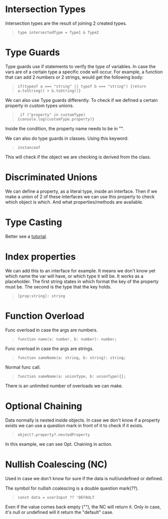 # Intersection Types

Intersection types are the result of joining 2 created types.

> `type intersectedType = Type1 & Type2`

# Type Guards

Type guards use if statements to verify the type of variables. In case the vars are of a certain type a specific code will occur.
For example, a function that can add 2 numbers or 2 strings, would get the following body:

> `if(typeof a === "string" || typof b === "string") {return a.toString() + b.toString()}`

We can also use Type guards differently. To check if we defined a certain property in custom types unions.

> ` if ("property" in customType) {console.log(customType.property)}`

Inside the condition, the property name needs to be in "".

We can also do type guards in classes. Using this keyword:

> `instanceof`

This will check if the object we are checking is derived from the class.

# Discriminated Unions

We can define a property, as a literal type, inside an interface. Then if we make a union of 2 of these interfaces we can use this property to check which object is which. And what properties/methods are available.

# Type Casting

Better see a [tutorial](https://www.typescripttutorial.net/typescript-tutorial/type-casting/).

# Index properties

We can add this to an interface for example. It means we don't know yet which name the var will have, or which type it will be. It works as a placeholder. The first string states in which format the key of the property must be. The second is the type that the key holds.

> `[prop:string]: string`

# Function Overload

Func overload in case the args are numbers.

> `function name(a: number, b: number): number;`

Func overload in case the args are strings.

> `function sameName(a: string, b: string): string;`

Normal func call.

> `function sameName(a: unionType, b: unionType){};`

There is an unlimited number of overloads we can make.

# Optional Chaining

Data normally is nested inside objects.
In case we don't know if a property exists we can use a question mark in front of it to check if it exists.

> `object?.property?.nestedProperty`

In this example, we can see Opt. Chaining in action.

# Nullish Coalescing (NC)

Used in case we don't know for sure if the data is null/undefined or defined.

The symbol for nullish coalescing is a double question mark(??).

> `const data = userInput ?? 'DEFAULT`

Even if the value comes back empty (""), the NC will return it. Only in case, it's null or undefined will it return the "default" case.
